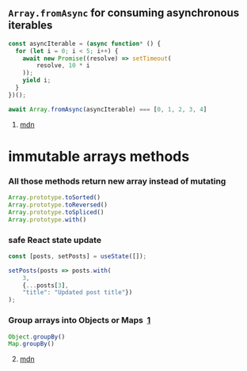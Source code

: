 
## `Array.fromAsync` for consuming asynchronous iterables 

```js
const asyncIterable = (async function* () {
  for (let i = 0; i < 5; i++) {
    await new Promise((resolve) => setTimeout(
        resolve, 10 * i
    ));
    yield i;
  }
})();

await Array.fromAsync(asyncIterable) === [0, 1, 2, 3, 4]
```

1. [ mdn](https://developer.mozilla.org/en-US/docs/Web/JavaScript/Reference/Global_Objects/Array/fromAsync)

# immutable arrays methods
### All those methods return new array instead of mutating

```js
Array.prototype.toSorted()
Array.prototype.toReversed()
Array.prototype.toSpliced()
Array.prototype.with()
```

### safe React state update

```js
const [posts, setPosts] = useState([]);

setPosts(posts => posts.with(
    3,
    {...posts[3],
    "title": "Updated post title"})
);
```

### Group arrays into Objects or Maps  [1](https://www.fricze.com/@@base@@#fn1 "see footnote")

```js
Object.groupBy()
Map.groupBy()
```
2. [mdn](https://developer.mozilla.org/en-US/docs/Web/JavaScript/Reference/Global_Objects/Object/groupBy)